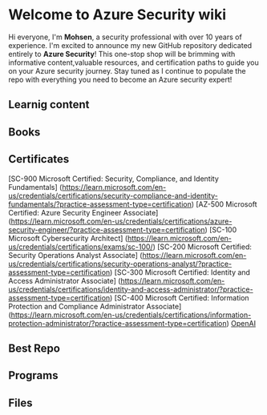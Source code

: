 # Welcome to Azure Security wiki

Hi everyone, I'm **Mohsen**, a security professional with over 10 years of experience. I'm excited to announce my new GitHub repository dedicated entirely to **Azure Security**! This one-stop shop will be brimming with informative content,valuable resources, and certification paths to guide you on your Azure security journey. Stay tuned as I continue to populate the repo with everything you need to become an Azure security expert!



## Learnig content


## Books


## Certificates

[SC-900 Microsoft Certified: Security, Compliance, and Identity Fundamentals] (https://learn.microsoft.com/en-us/credentials/certifications/security-compliance-and-identity-fundamentals/?practice-assessment-type=certification)
[AZ-500 Microsoft Certified: Azure Security Engineer Associate] (https://learn.microsoft.com/en-us/credentials/certifications/azure-security-engineer/?practice-assessment-type=certification)
[SC-100 Microsoft Cybersecurity Architect] (https://learn.microsoft.com/en-us/credentials/certifications/exams/sc-100/)
[SC-200 Microsoft Certified: Security Operations Analyst Associate] (https://learn.microsoft.com/en-us/credentials/certifications/security-operations-analyst/?practice-assessment-type=certification)
[SC-300 Microsoft Certified: Identity and Access Administrator Associate] (https://learn.microsoft.com/en-us/credentials/certifications/identity-and-access-administrator/?practice-assessment-type=certification)
[SC-400 Microsoft Certified: Information Protection and Compliance Administrator Associate] (https://learn.microsoft.com/en-us/credentials/certifications/information-protection-administrator/?practice-assessment-type=certification)
[OpenAI](https://www.openai.com)



## Best Repo


## Programs


## Files

